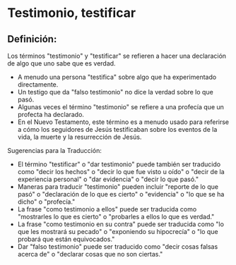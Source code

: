 # Testimonio, testificar

## Definición: 

Los términos "testimonio" y "testificar" se refieren a hacer una declaración de algo que uno sabe que es verdad.

* A menudo una persona "testifica" sobre algo que ha experimentado directamente.
* Un testigo que da "falso testimonio" no dice la verdad sobre lo que pasó.
* Algunas veces el término "testimonio" se refiere a una profecía que un profecta ha declarado.
* En el Nuevo Testamento, este término es a menudo usado para referirse a cómo los seguidores de Jesús testificaban sobre los eventos de la vida, la muerte y la resurrección de Jesús.

Sugerencias para la Traducción:

* El término "testificar" o "dar testimonio" puede también ser traducido como "decir los hechos" o "decir lo que fue visto u oído" o "decir de la experiencia personal" o "dar evidencia" o "decir lo que pasó."
* Maneras para traducir "testimonio" pueden incluir "reporte de lo que pasó" o "declaración de lo que es cierto" o "evidencia" o "lo que se ha dicho" o "profecía."
* La frase "como testimonio a ellos" puede ser traducida como "mostrarles lo que es cierto" o "probarles a ellos lo que es verdad."
* La frase "como testimonio en su contra" puede ser traducida como "lo que les mostrará su pecado" o "exponiendo su hipocrecía" o "lo que probará que están equivocados."
* Dar "falso testimonio" puede ser traducido como "decir cosas falsas acerca de" o "declarar cosas que no son ciertas."

